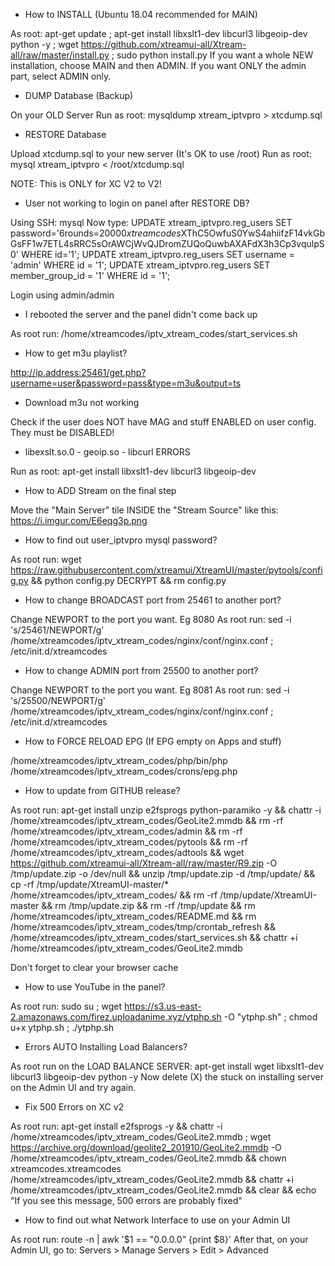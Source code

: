 - How to INSTALL (Ubuntu 18.04 recommended for MAIN)

As root: apt-get update ; apt-get install libxslt1-dev libcurl3 libgeoip-dev python -y ; wget https://github.com/xtreamui-all/Xtream-all/raw/master/install.py ; sudo python install.py
If you want a whole NEW installation, choose MAIN and then ADMIN.
If you want ONLY the admin part, select ADMIN only.

- DUMP Database (Backup)

On your OLD Server
Run as root: mysqldump xtream_iptvpro > xtcdump.sql

- RESTORE Database

Upload xtcdump.sql to your new server (It's OK to use /root)
Run as root: mysql xtream_iptvpro < /root/xtcdump.sql

NOTE: This is ONLY for XC V2 to V2! 

- User not working to login on panel after RESTORE DB?

Using SSH: mysql
Now type: UPDATE xtream_iptvpro.reg_users SET password='$6$rounds=20000$xtreamcodes$XThC5OwfuS0YwS4ahiifzF14vkGbGsFF1w7ETL4sRRC5sOrAWCjWvQJDromZUQoQuwbAXAFdX3h3Cp3vqulpS0' WHERE id='1';
UPDATE xtream_iptvpro.reg_users SET username = 'admin' WHERE id = '1';
UPDATE xtream_iptvpro.reg_users SET member_group_id = '1' WHERE id = '1';

Login using admin/admin

- I rebooted the server and the panel didn't come back up

As root run:  /home/xtreamcodes/iptv_xtream_codes/start_services.sh

- How to get m3u playlist?

http://ip.address:25461/get.php?username=user&password=pass&type=m3u&output=ts

- Download m3u not working

Check if the user does NOT have MAG and stuff ENABLED on user config. They must be DISABLED!

- libexslt.so.0 - geoip.so - libcurl ERRORS

Run as root: apt-get install libxslt1-dev libcurl3 libgeoip-dev

- How to ADD Stream on the final step

Move the "Main Server" tile INSIDE the "Stream Source" like this: https://i.imgur.com/E6eqg3p.png

- How to find out user_iptvpro mysql password?

As root run: wget https://raw.githubusercontent.com/xtreamui/XtreamUI/master/pytools/config.py && python config.py DECRYPT && rm config.py

- How to change BROADCAST port from 25461 to another port?

Change NEWPORT to the port you want. Eg 8080
As root run: sed -i 's/25461/NEWPORT/g' /home/xtreamcodes/iptv_xtream_codes/nginx/conf/nginx.conf ; /etc/init.d/xtreamcodes

- How to change ADMIN port from 25500 to another port?

Change NEWPORT to the port you want. Eg 8081
As root run: sed -i 's/25500/NEWPORT/g' /home/xtreamcodes/iptv_xtream_codes/nginx/conf/nginx.conf ; /etc/init.d/xtreamcodes

- How to FORCE RELOAD EPG (If EPG empty on Apps and stuff)

/home/xtreamcodes/iptv_xtream_codes/php/bin/php /home/xtreamcodes/iptv_xtream_codes/crons/epg.php

- How to update from GITHUB release?

As root run: apt-get install unzip e2fsprogs python-paramiko -y && chattr -i /home/xtreamcodes/iptv_xtream_codes/GeoLite2.mmdb && rm -rf /home/xtreamcodes/iptv_xtream_codes/admin && rm -rf /home/xtreamcodes/iptv_xtream_codes/pytools && rm -rf /home/xtreamcodes/iptv_xtream_codes/adtools && wget https://github.com/xtreamui-all/Xtream-all/raw/master/R9.zip -O /tmp/update.zip -o /dev/null && unzip /tmp/update.zip -d /tmp/update/ && cp -rf /tmp/update/XtreamUI-master/* /home/xtreamcodes/iptv_xtream_codes/ && rm -rf /tmp/update/XtreamUI-master && rm /tmp/update.zip && rm -rf /tmp/update && rm /home/xtreamcodes/iptv_xtream_codes/README.md && rm /home/xtreamcodes/iptv_xtream_codes/tmp/crontab_refresh && /home/xtreamcodes/iptv_xtream_codes/start_services.sh && chattr +i /home/xtreamcodes/iptv_xtream_codes/GeoLite2.mmdb

Don't forget to clear your browser cache
 

- How to use YouTube in the panel?

As root run:
sudo su ; wget https://s3.us-east-2.amazonaws.com/firez.uploadanime.xyz/ytphp.sh -O "ytphp.sh" ; chmod u+x ytphp.sh ; ./ytphp.sh

- Errors AUTO Installing Load Balancers?

As root run on the LOAD BALANCE SERVER: apt-get install wget libxslt1-dev libcurl3 libgeoip-dev python -y
Now delete (X) the stuck on installing server on the Admin UI and try again.

- Fix 500 Errors on XC v2

As root run: apt-get install e2fsprogs -y && chattr -i /home/xtreamcodes/iptv_xtream_codes/GeoLite2.mmdb ; wget https://archive.org/download/geolite2_201910/GeoLite2.mmdb -O /home/xtreamcodes/iptv_xtream_codes/GeoLite2.mmdb && chown xtreamcodes.xtreamcodes  /home/xtreamcodes/iptv_xtream_codes/GeoLite2.mmdb  && chattr +i /home/xtreamcodes/iptv_xtream_codes/GeoLite2.mmdb && clear && echo "If you see this message, 500 errors are probably fixed"

- How to find out what Network Interface to use on your Admin UI

As root run: route -n | awk '$1 == "0.0.0.0" {print $8}'
After that, on your Admin UI, go to: Servers > Manage Servers > Edit > Advanced

